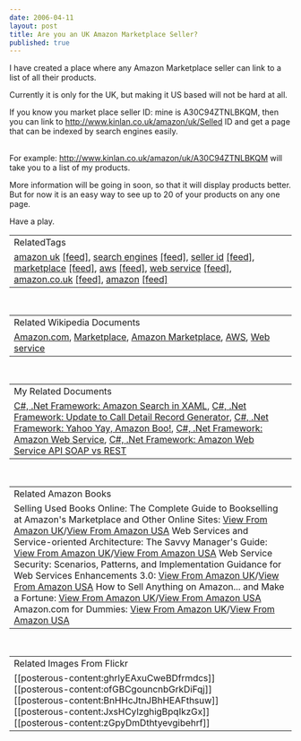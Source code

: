 ```yaml
---
date: 2006-04-11
layout: post
title: Are you an UK Amazon Marketplace Seller?
published: true
---
```

I have created a place where any Amazon Marketplace seller can link to a list of all their products.<p />Currently it is only for the UK, but making it US based will not be hard at all.<p />If you know you market place seller ID: mine is A30C94ZTNLBKQM, then you can link to http://www.kinlan.co.uk/amazon/uk/Selled ID and get a page that can be indexed by search engines easily.<p /><br />For example: <a href="http://www.kinlan.co.uk/amazon/uk/A30C94ZTNLBKQM">http://www.kinlan.co.uk/amazon/uk/A30C94ZTNLBKQM</a> will take you to a list of my products.<p />More information will be going in soon, so that it will display products better.  But for now it is an easy way to see up to 20 of your products on any one page.<p />Have a play.<p /><table class="TechnoratiHead TagHeader">
<tr><td>RelatedTags</td></tr>
<tr class="Technorati"><td>
<a href="http://www.kinlan.co.uk/tag/amazon%20uk" class="Tag" rel="tag">amazon uk</a> <a href="http://feeds.technorati.com/feed/posts/tag/amazon%20uk" class="Tag">[feed]</a>, <a href="http://www.kinlan.co.uk/tag/search%20engines" class="Tag" rel="tag">search engines</a> <a href="http://feeds.technorati.com/feed/posts/tag/search%20engines" class="Tag">[feed]</a>, <a href="http://www.kinlan.co.uk/tag/seller%20id" class="Tag" rel="tag">seller id</a> <a href="http://feeds.technorati.com/feed/posts/tag/seller%20id" class="Tag">[feed]</a>, <a href="http://www.kinlan.co.uk/tag/marketplace" class="Tag" rel="tag">marketplace</a> <a href="http://feeds.technorati.com/feed/posts/tag/marketplace" class="Tag">[feed]</a>, <a href="http://www.kinlan.co.uk/tag/aws" class="Tag" rel="tag">aws</a> <a href="http://feeds.technorati.com/feed/posts/tag/aws" class="Tag">[feed]</a>, <a href="http://www.kinlan.co.uk/tag/web%20service" class="Tag" rel="tag">web service</a> <a href="http://feeds.technorati.com/feed/posts/tag/web%20service" class="Tag">[feed]</a>, <a href="http://www.kinlan.co.uk/tag/amazon.co.uk" class="Tag" rel="tag">amazon.co.uk</a> <a href="http://feeds.technorati.com/feed/posts/tag/amazon.co.uk" class="Tag">[feed]</a>, <a href="http://www.kinlan.co.uk/tag/amazon" class="Tag" rel="tag">amazon</a> <a href="http://feeds.technorati.com/feed/posts/tag/amazon" class="Tag">[feed]</a>
</td></tr>
</table><br /><table class="TechnoratiHead TagHeader">
<tr><td>Related Wikipedia Documents</td></tr>
<tr class="Technorati"><td>
<a href="http://en.wikipedia.org/wiki/Amazon.co.uk" class="Tag" rel="tag">Amazon.com</a>, <a href="http://en.wikipedia.org/wiki/Marketplace" class="Tag" rel="tag">Marketplace</a>, <a href="http://en.wikipedia.org/wiki/Amazon_Marketplace" class="Tag" rel="tag">Amazon Marketplace</a>, <a href="http://en.wikipedia.org/wiki/AWS" class="Tag" rel="tag">AWS</a>, <a href="http://en.wikipedia.org/wiki/Web_Service" class="Tag" rel="tag">Web service</a>
</td></tr>
</table><br /><table class="TechnoratiHead TagHeader">
<tr><td>My Related Documents</td></tr>
<tr class="Technorati"><td>
<a href="http://www.kinlan.co.uk/2005/11/amazon-search-in-xaml.html" class="Tag" rel="tag">C#, .Net Framework: Amazon Search in XAML</a>, <a href="http://www.kinlan.co.uk/2005/12/update-to-call-detail-record-generator.html" class="Tag" rel="tag">C#, .Net Framework: Update to Call Detail Record Generator</a>, <a href="http://www.kinlan.co.uk/2005/11/yahoo-yay-amazon-boo.html" class="Tag" rel="tag">C#, .Net Framework: Yahoo Yay, Amazon Boo!</a>, <a href="http://www.kinlan.co.uk/2005/04/amazon-web-service.html" class="Tag" rel="tag">C#, .Net Framework: Amazon Web Service</a>, <a href="http://www.kinlan.co.uk/2005/10/amazon-web-service-api-soap-vs-rest.html" class="Tag" rel="tag">C#, .Net Framework: Amazon Web Service API SOAP vs REST</a>
</td></tr>
</table><br /><table class="TechnoratiHead TagHeader">
<tr><td>Related Amazon Books</td></tr>
<tr class="Technorati"><td>Selling Used Books Online: The Complete Guide to Bookselling at Amazon's Marketplace and Other Online Sites: <a href="http://www.amazon.co.uk/exec/obidos/redirect?tag=cnetfra-21&amp;link_code=xm2&amp;camp=2025&amp;creative=165953&amp;path=http://www.amazon.co.uk/gp/redirect.html%253fASIN=0971577838%2526tag=cnetfra-21%2526lcode=xm2%2526cID=2025%2526ccmID=165953%2526location=/o/ASIN/0971577838%25253FSubscriptionId=0CM2PVF6VAHJQKW5G782" class="Tag" rel="tag">View From Amazon UK</a>/<a href="http://www.amazon.com/exec/obidos/redirect?tag=cnetfra-20&amp;link_code=xm2&amp;camp=2025&amp;creative=165953&amp;path=http://www.amazon.com/gp/redirect.html%253fASIN=0971577838%2526tag=cnetfra-20%2526lcode=xm2%2526cID=2025%2526ccmID=165953%2526location=/o/ASIN/0971577838%25253FSubscriptionId=0CM2PVF6VAHJQKW5G782" class="Tag" rel="tag">View From Amazon USA</a> Web Services and Service-oriented Architecture: The Savvy Manager's Guide: <a href="http://www.amazon.co.uk/exec/obidos/redirect?tag=cnetfra-21&amp;link_code=xm2&amp;camp=2025&amp;creative=165953&amp;path=http://www.amazon.co.uk/gp/redirect.html%253fASIN=1558609067%2526tag=cnetfra-21%2526lcode=xm2%2526cID=2025%2526ccmID=165953%2526location=/o/ASIN/1558609067%25253FSubscriptionId=0CM2PVF6VAHJQKW5G782" class="Tag" rel="tag">View From Amazon UK</a>/<a href="http://www.amazon.com/exec/obidos/redirect?tag=cnetfra-20&amp;link_code=xm2&amp;camp=2025&amp;creative=165953&amp;path=http://www.amazon.com/gp/redirect.html%253fASIN=1558609067%2526tag=cnetfra-20%2526lcode=xm2%2526cID=2025%2526ccmID=165953%2526location=/o/ASIN/1558609067%25253FSubscriptionId=0CM2PVF6VAHJQKW5G782" class="Tag" rel="tag">View From Amazon USA</a> Web Service Security: Scenarios, Patterns, and Implementation Guidance for Web Services Enhancements 3.0: <a href="http://www.amazon.co.uk/exec/obidos/redirect?tag=cnetfra-21&amp;link_code=xm2&amp;camp=2025&amp;creative=165953&amp;path=http://www.amazon.co.uk/gp/redirect.html%253fASIN=0735623147%2526tag=cnetfra-21%2526lcode=xm2%2526cID=2025%2526ccmID=165953%2526location=/o/ASIN/0735623147%25253FSubscriptionId=0CM2PVF6VAHJQKW5G782" class="Tag" rel="tag">View From Amazon UK</a>/<a href="http://www.amazon.com/exec/obidos/redirect?tag=cnetfra-20&amp;link_code=xm2&amp;camp=2025&amp;creative=165953&amp;path=http://www.amazon.com/gp/redirect.html%253fASIN=0735623147%2526tag=cnetfra-20%2526lcode=xm2%2526cID=2025%2526ccmID=165953%2526location=/o/ASIN/0735623147%25253FSubscriptionId=0CM2PVF6VAHJQKW5G782" class="Tag" rel="tag">View From Amazon USA</a> How to Sell Anything on Amazon... and Make a Fortune: <a href="http://www.amazon.co.uk/exec/obidos/redirect?tag=cnetfra-21&amp;link_code=xm2&amp;camp=2025&amp;creative=165953&amp;path=http://www.amazon.co.uk/gp/redirect.html%253fASIN=0072262605%2526tag=cnetfra-21%2526lcode=xm2%2526cID=2025%2526ccmID=165953%2526location=/o/ASIN/0072262605%25253FSubscriptionId=0CM2PVF6VAHJQKW5G782" class="Tag" rel="tag">View From Amazon UK</a>/<a href="http://www.amazon.com/exec/obidos/redirect?tag=cnetfra-20&amp;link_code=xm2&amp;camp=2025&amp;creative=165953&amp;path=http://www.amazon.com/gp/redirect.html%253fASIN=0072262605%2526tag=cnetfra-20%2526lcode=xm2%2526cID=2025%2526ccmID=165953%2526location=/o/ASIN/0072262605%25253FSubscriptionId=0CM2PVF6VAHJQKW5G782" class="Tag" rel="tag">View From Amazon USA</a> Amazon.com for Dummies: <a href="http://www.amazon.co.uk/exec/obidos/redirect?tag=cnetfra-21&amp;link_code=xm2&amp;camp=2025&amp;creative=165953&amp;path=http://www.amazon.co.uk/gp/redirect.html%253fASIN=0764558404%2526tag=cnetfra-21%2526lcode=xm2%2526cID=2025%2526ccmID=165953%2526location=/o/ASIN/0764558404%25253FSubscriptionId=0CM2PVF6VAHJQKW5G782" class="Tag" rel="tag">View From Amazon UK</a>/<a href="http://www.amazon.com/exec/obidos/redirect?tag=cnetfra-20&amp;link_code=xm2&amp;camp=2025&amp;creative=165953&amp;path=http://www.amazon.com/gp/redirect.html%253fASIN=0764558404%2526tag=cnetfra-20%2526lcode=xm2%2526cID=2025%2526ccmID=165953%2526location=/o/ASIN/0764558404%25253FSubscriptionId=0CM2PVF6VAHJQKW5G782" class="Tag" rel="tag">View From Amazon USA</a>
</td></tr>
</table><br /><table class="TechnoratiHead TagHeader">
<tr><td>Related Images From Flickr</td></tr>
<tr class="Technorati"><td>
<span style="float: left;">[[posterous-content:ghrlyEAxuCweBDfrmdcs]]</span><span style="float: left;">[[posterous-content:ofGBCgouncnbGrkDiFqj]]</span><span style="float: left;">[[posterous-content:BnHHcJtnJBhHEAFthsuw]]</span><span style="float: left;">[[posterous-content:JxsHCylzghigBpqIkzGx]]</span><span style="float: left;">[[posterous-content:zGpyDmDthtyevgibehrf]]</span>
</td></tr>
</table><div class="blogger-post-footer"><img class="posterous_download_image" src="https://blogger.googleusercontent.com/tracker/8109338-114474596202386969?l=www.kinlan.co.uk%2Findex.html" height="1" alt="" width="1" /></div>

